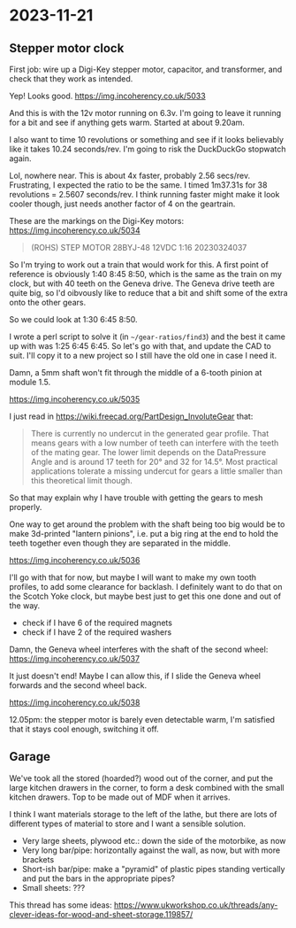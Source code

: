 # 2023-11-21

## Stepper motor clock

First job: wire up a Digi-Key stepper motor, capacitor, and transformer, and check that they work as intended.

Yep! Looks good. https://img.incoherency.co.uk/5033

And this is with the 12v motor running on 6.3v. I'm going to leave it running for a bit and see if anything gets warm. Started
at about 9.20am.

I also want to time 10 revolutions or something and see if it looks believably like it takes 10.24 seconds/rev. I'm
going to risk the DuckDuckGo stopwatch again.

Lol, nowhere near. This is about 4x faster, probably 2.56 secs/rev. Frustrating, I expected the ratio to be the same. I timed
1m37.31s for 38 revolutions = 2.5607 seconds/rev. I think running faster might make it look cooler though, just
needs another factor of 4 on the geartrain.

These are the markings on the Digi-Key motors: https://img.incoherency.co.uk/5034

> (ROHS)
> STEP MOTOR
> 28BYJ-48
> 12VDC 1:16
> 20230324037

So I'm trying to work out a train that would work for this. A first point of reference is obviously 1:40 8:45 8:50, which
is the same as the train on my clock, but with 40 teeth on the Geneva drive. The Geneva drive teeth are quite big, so
I'd oibvously like to reduce that a bit and shift some of the extra onto the other gears.

So we could look at 1:30 6:45 8:50.

I wrote a perl script to solve it (in `~/gear-ratios/find3`) and the best it came up with was 1:25 6:45 6:45. So let's
go with that, and update the CAD to suit. I'll copy it to a new project so I still have the old one in case I need it.

Damn, a 5mm shaft won't fit through the middle of a 6-tooth pinion at module 1.5.

https://img.incoherency.co.uk/5035

I just read in https://wiki.freecad.org/PartDesign_InvoluteGear that:

> There is currently no undercut in the generated gear profile. That means gears with a low number of teeth can interfere with the teeth of the mating gear. The lower limit depends on the DataPressure Angle and is around 17 teeth for 20° and 32 for 14.5°. Most practical applications tolerate a missing undercut for gears a little smaller than this theoretical limit though.

So that may explain why I have trouble with getting the gears to mesh properly.

One way to get around the problem with the shaft being too big would be to make 3d-printed "lantern pinions", i.e. put a big
ring at the end to hold the teeth together even though they are separated in the middle.

https://img.incoherency.co.uk/5036

I'll go with that for now, but maybe I will want to make my own tooth profiles, to add some clearance for backlash.
I definitely want to do that on the Scotch Yoke clock, but maybe best just to get this one done and out of the way.

 * check if I have 6 of the required magnets
 * check if I have 2 of the required washers

Damn, the Geneva wheel interferes with the shaft of the second wheel: https://img.incoherency.co.uk/5037

It just doesn't end! Maybe I can allow this, if I slide the Geneva wheel forwards and the second wheel back.

https://img.incoherency.co.uk/5038

12.05pm: the stepper motor is barely even detectable warm, I'm satisfied that it stays cool enough, switching it off.

## Garage

We've took all the stored (hoarded?) wood out of the corner, and put the large kitchen drawers in the corner, to form
a desk combined with the small kitchen drawers. Top to be made out of MDF when it arrives.

I think I want materials storage to the left of the lathe, but there are lots of different types of material to store
and I want a sensible solution.

 * Very large sheets, plywood etc.: down the side of the motorbike, as now
 * Very long bar/pipe: horizontally against the wall, as now, but with more brackets
 * Short-ish bar/pipe: make a "pyramid" of plastic pipes standing vertically and put the bars in the appropriate pipes?
 * Small sheets: ???

This thread has some ideas: https://www.ukworkshop.co.uk/threads/any-clever-ideas-for-wood-and-sheet-storage.119857/
